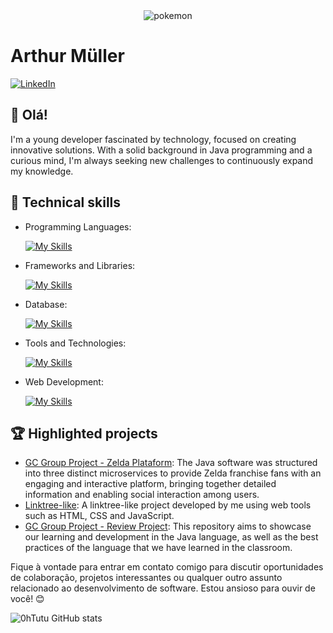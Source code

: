<div align="center">
  <img src="" alt="pokemon">
</div>

# Arthur Müller

[![LinkedIn](https://img.shields.io/badge/LinkedIn-devtutu-blue?logo=linkedin)](https://www.linkedin.com/in/devtutu)

## 👋 Olá!


I'm a young developer fascinated by technology, focused on creating innovative solutions. With a solid background in Java programming and a curious mind, I'm always seeking new challenges to continuously expand my knowledge.

## 🚀 Technical skills

- Programming Languages: 

    [![My Skills](https://skillicons.dev/icons?i=java,javascript,python)](https://skillicons.dev)
-  Frameworks and Libraries: 

    [![My Skills](https://skillicons.dev/icons?i=spring)](https://skillicons.dev)
- Database: 

    [![My Skills](https://skillicons.dev/icons?i=postgresql)](https://skillicons.dev)
- Tools and Technologies: 

    [![My Skills](https://skillicons.dev/icons?i=git,github,vscode,postman,eclipse,idea)](https://skillicons.dev)
- Web Development:

    [![My Skills](https://skillicons.dev/icons?i=html,css)](https://skillicons.dev)

## 🏆 Highlighted projects

- [GC Group Project - Zelda Plataform](https://github.com/[seu-usuario]/projeto1): The  Java software was structured into three distinct microservices to provide Zelda franchise fans with an engaging and interactive platform, bringing together detailed information and enabling social interaction among users.
- [Linktree-like](https://github.com/0hTutu/Linktree): A linktree-like project developed by me using web tools such as HTML, CSS and JavaScript.
- [GC Group Project - Review Project](https://github.com/eduardozamit/Projeto-Revisao-AvioesDoForro): This repository aims to showcase our learning and development in the Java language, as well as the best practices of the language that we have learned in the classroom.




Fique à vontade para entrar em contato comigo para discutir oportunidades de colaboração, projetos interessantes ou qualquer outro assunto relacionado ao desenvolvimento de software. Estou ansioso para ouvir de você! 😊

![0hTutu GitHub stats](https://github-readme-stats.vercel.app/api?username=0hTutu&show_icons=true&title_color=783c00&text_color=af552e&icon_color=783c00&bg_color=f8efd4&cache_seconds=2300")
